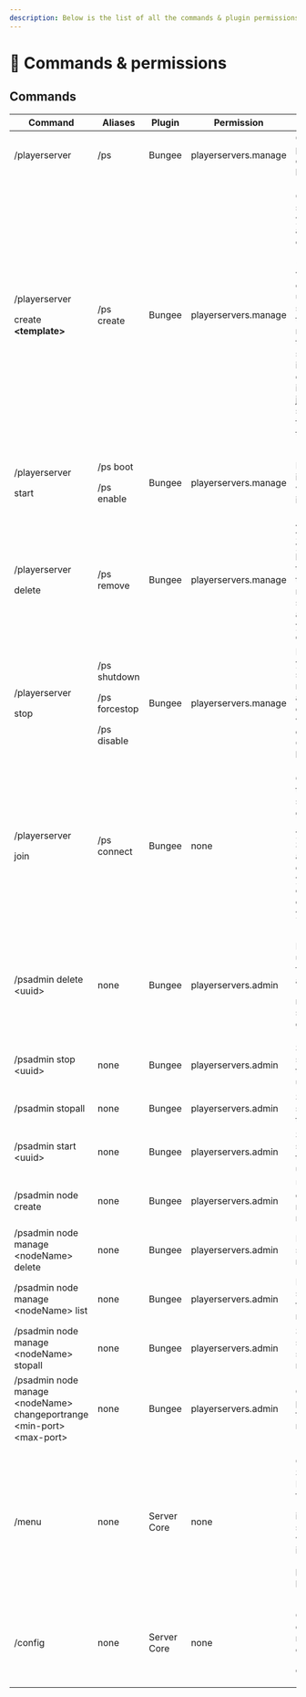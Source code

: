 ```yaml
---
description: Below is the list of all the commands & plugin permissions
---
```


# 📄 Commands & permissions

## Commands

| Command                                                                  | Aliases                                                   | Plugin      | Permission           | Notes                                                                                                                                                                                                                                                                                              |
| ------------------------------------------------------------------------ | --------------------------------------------------------- | ----------- | -------------------- | -------------------------------------------------------------------------------------------------------------------------------------------------------------------------------------------------------------------------------------------------------------------------------------------------- |
| /playerserver                                                            | /ps                                                       | Bungee      | playerservers.manage | Gives you the plugin description & licence info.                                                                                                                                                                                                                                                   |
| <p>/playerserver</p><p>create <strong>&#x3C;template></strong></p>       | /ps create                                                | Bungee      | playerservers.manage | <p>Creates a new subserver if you don't already have one. </p><p></p><p>&#x3C;<strong>template</strong>> variable is optional and used to specify template name. If no tmp is specified, and if players just do /ps create, it will simply just create the server with the "default" template.</p> |
| <p>/playerserver</p><p>start</p>                                         | <p>/ps boot</p><p>/ps enable</p>                          | Bungee      | playerservers.manage | If your server is offline, it will try to boot it up.                                                                                                                                                                                                                                              |
| <p>/playerserver</p><p>delete</p>                                        | /ps remove                                                | Bungee      | playerservers.manage | At first it asks you to confirm your decesion by repeating the command, that it removes your sub-server and removes you from the database.                                                                                                                                                         |
| <p>/playerserver</p><p>stop</p>                                          | <p>/ps shutdown</p><p>/ps forcestop</p><p>/ps disable</p> | Bungee      | playerservers.manage | Forcefully kills your sub-server. Not recommended at all and can cause some world destruction. Chunks could be damaged.                                                                                                                                                                            |
| <p>/playerserver</p><p>join</p>                                          | /ps connect                                               | Bungee      | none                 | <p>Connects you to your sub-server and gives</p><p>you your ServerID and a special command that your friends can use to connect to your server.</p>                                                                                                                                                |
| /psadmin delete \<uuid>                                                  | none                                                      | Bungee      | playerservers.admin  | <p>Followed by uuid, forcefully kills and</p><p>removes the server with given uuid.</p>                                                                                                                                                                                                            |
| /psadmin stop \<uuid>                                                    | none                                                      | Bungee      | playerservers.admin  | Stops the server with the given uuid.                                                                                                                                                                                                                                                              |
| /psadmin stopall                                                         | none                                                      | Bungee      | playerservers.admin  | Stops all the subservers on the network.                                                                                                                                                                                                                                                           |
| /psadmin start \<uuid>                                                   | none                                                      | Bungee      | playerservers.admin  | Starts the server with the given uuid.                                                                                                                                                                                                                                                             |
| /psadmin node create                                                     | none                                                      | Bungee      | playerservers.admin  | Used for creating nodes. Learn more [here](installation/adding-a-node.md).                                                                                                                                                                                                                         |
| /psadmin node manage \<nodeName> delete                                  | none                                                      | Bungee      | playerservers.admin  | Removes the specified node.                                                                                                                                                                                                                                                                        |
| /psadmin node manage \<nodeName> list                                    | none                                                      | Bungee      | playerservers.admin  | Lists all the servers under the specified node.                                                                                                                                                                                                                                                    |
| /psadmin node manage \<nodeName> stopall                                 | none                                                      | Bungee      | playerservers.admin  | Stops all the servers on the specified node.                                                                                                                                                                                                                                                       |
| /psadmin node manage \<nodeName> changeportrange \<min-port> \<max-port> | none                                                      | Bungee      | playerservers.admin  | Changes the port range of the specified node.                                                                                                                                                                                                                                                      |
| /menu                                                                    | none                                                      | Server Core | none                 | <p>Opens up Server Manager GUI for general</p><p>info and statistics, as well as for installing</p><p>predefined plugins</p>                                                                                                                                                                       |
| /config                                                                  | none                                                      | Server Core | none                 | <p>Opens up config file manager for editing</p><p>config files</p>                                                                                                                                                                                                                                 |

